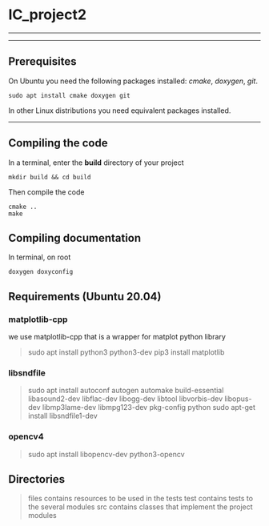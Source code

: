 # IC_project2

******
******

## Prerequisites

On Ubuntu you need the following packages installed: 
_cmake_, _doxygen_, _git_.

```
sudo apt install cmake doxygen git
```

In other Linux distributions you need equivalent packages installed.

******

## Compiling the code

In a terminal, enter the **build** directory of your project

```
mkdir build && cd build
```

Then compile the code

```
cmake ..
make
```

## Compiling documentation

In terminal, on root
```
doxygen doxyconfig
```

## Requirements (Ubuntu 20.04)
### matplotlib-cpp
we use matplotlib-cpp that is a wrapper for matplot python library
>sudo apt install python3 python3-dev
>pip3 install matplotlib

### libsndfile
>sudo apt install autoconf autogen automake build-essential libasound2-dev libflac-dev libogg-dev libtool libvorbis-dev libopus-dev libmp3lame-dev libmpg123-dev pkg-config python
>sudo apt-get install libsndfile1-dev

### opencv4
>sudo apt install libopencv-dev python3-opencv


## Directories

>files contains resources to be used in the tests
>test contains tests to the several modules
>src contains classes that implement the project modules